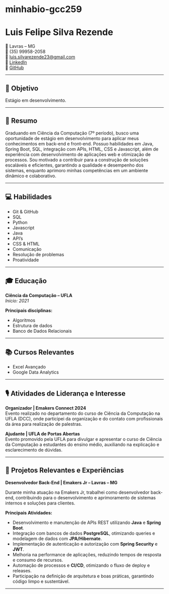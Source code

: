 # minhabio-gcc259

# Luis Felipe Silva Rezende

📍 Lavras – MG  
📱 (35) 99958-2058  
📧 [luis.silvarezende23@gmail.com](mailto:luis.silvarezende23@gmail.com)  
🔗 [LinkedIn](https://www.linkedin.com/in/luis-felipe-silva-rezende)  
🔗 [GitHub](https://github.com/rezluis)  

---

## 🎯 Objetivo

Estágio em desenvolvimento.

---

## 📝 Resumo

Graduando em Ciência da Computação (7º período), busco uma oportunidade de estágio em desenvolvimento para aplicar meus conhecimentos em back-end e front-end. Possuo habilidades em Java, Spring Boot, SQL, integração com APIs, HTML, CSS e Javascript, além de experiência com desenvolvimento de aplicações web e otimização de processos. Sou motivado a contribuir para a construção de soluções escaláveis e eficientes, garantindo a qualidade e desempenho dos sistemas, enquanto aprimoro minhas competências em um ambiente dinâmico e colaborativo.

---

## 💻 Habilidades

- Git & GitHub  
- SQL  
- Python  
- Javascript  
- Java  
- API’s  
- CSS & HTML  
- Comunicação  
- Resolução de problemas  
- Proatividade  

---

## 🎓 Educação

**Ciência da Computação – UFLA**  
_Início: 2021_

**Principais disciplinas:**  
- Algoritmos  
- Estrutura de dados  
- Banco de Dados Relacionais  

---

## 📚 Cursos Relevantes

- Excel Avançado  
- Google Data Analytics  

---

## 🎙️ Atividades de Liderança e Interesse

**Organizador | Emakers Connect 2024**  
Evento realizado no departamento do curso de Ciência da Computação na UFLA (DCC), onde participei da organização e do contato com profissionais da área para realização de palestras.

**Ajudante | UFLA de Portas Abertas**  
Evento promovido pela UFLA para divulgar e apresentar o curso de Ciência da Computação a estudantes do ensino médio, auxiliando na explicação e esclarecimento de dúvidas.

---

## 🚀 Projetos Relevantes e Experiências

**Desenvolvedor Back-End | Emakers Jr – Lavras – MG**

Durante minha atuação na Emakers Jr, trabalhei como desenvolvedor back-end, contribuindo para o desenvolvimento e aprimoramento de sistemas internos e soluções para clientes.

**Principais Atividades:**

- Desenvolvimento e manutenção de APIs REST utilizando **Java** e **Spring Boot**.  
- Integração com bancos de dados **PostgreSQL**, otimizando queries e modelagem de dados com **JPA/Hibernate**.  
- Implementação de autenticação e autorização com **Spring Security** e **JWT**.  
- Melhoria na performance de aplicações, reduzindo tempos de resposta e consumo de recursos.  
- Automação de processos e **CI/CD**, otimizando o fluxo de deploy e releases.  
- Participação na definição de arquitetura e boas práticas, garantindo código limpo e sustentável.  

---

